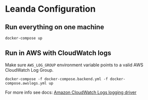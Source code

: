 # Leanda Configuration

## Run everything on one machine

```terminal
docker-compose up
```

## Run in AWS with CloudWatch logs

Make sure `AWS_LOG_GROUP` environment variable points to a valid AWS CloudWatch Log Group.

```terminal
docker-compose -f docker-compose.backend.yml -f docker-compose.awslogs.yml up
```

For more info see docs: [Amazon CloudWatch Logs logging driver](https://docs.docker.com/config/containers/logging/awslogs/)
